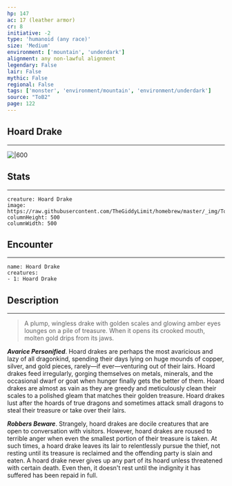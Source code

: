 ```yaml
---
hp: 147
ac: 17 (leather armor)
cr: 8
initiative: -2
type: 'humanoid (any race)'    
size: 'Medium'
environment: ['mountain', 'underdark']
alignment: any non-lawful alignment
legendary: False
lair: False
mythic: False
regional: False
tags: ['monster', 'environment/mountain', 'environment/underdark']
source: "ToB2"
page: 122
---
```


## Hoard Drake
---

![|600](https://raw.githubusercontent.com/TheGiddyLimit/homebrew/master/_img/ToB2/creature/Hoard%20Drake.webp)

## Stats
---

```statblock
creature: Hoard Drake
image: https://raw.githubusercontent.com/TheGiddyLimit/homebrew/master/_img/ToB2/creature/token/Hoard%20Drake%20%28Token%29.png
columnHeight: 500
columnWidth: 500
```

## Encounter
---

```encounter-table
name: Hoard Drake
creatures:
- 1: Hoard Drake
```

## Description
---
>A plump, wingless drake with golden scales and glowing amber eyes lounges on a pile of treasure. When it opens its crooked mouth, molten gold drips from its jaws.

**_Avarice Personified_**. Hoard drakes are perhaps the most avaricious and lazy of all dragonkind, spending their days lying on huge mounds of copper, silver, and gold pieces, rarely—if ever—venturing out of their lairs. Hoard drakes feed irregularly, gorging themselves on metals, minerals, and the occasional dwarf or goat when hunger finally gets the better of them. Hoard drakes are almost as vain as they are greedy and meticulously clean their scales to a polished gleam that matches their golden treasure. Hoard drakes lust after the hoards of true dragons and sometimes attack small dragons to steal their treasure or take over their lairs.

**_Robbers Beware_**. Strangely, hoard drakes are docile creatures that are open to conversation with visitors. However, hoard drakes are roused to terrible anger when even the smallest portion of their treasure is taken. At such times, a hoard drake leaves its lair to relentlessly pursue the thief, not resting until its treasure is reclaimed and the offending party is slain and eaten. A hoard drake never gives up any part of its hoard unless threatened with certain death. Even then, it doesn't rest until the indignity it has suffered has been repaid in full.






